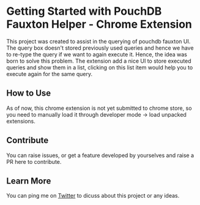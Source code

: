 # Getting Started with PouchDB Fauxton Helper - Chrome Extension

This project was created to assist in the querying of pouchdb fauxton UI. The query box doesn't stored previously used queries and hence we have to re-type the query if we want to again execute it. Hence, the idea was born to solve this problem. The extension add a nice UI to store executed queries and show them in a list, clicking on this list item would help you to execute again for the same query. 

## How to Use

As of now, this chrome extension is not yet submitted to chrome store, so you need to manually load it through developer mode -> load unpacked extensions.


## Contribute

You can raise issues, or get a feature developed by yourselves and raise a PR here to contribute.

## Learn More

You can ping me on [Twitter](https://twitter.com/abdulghanitech) to dicuss about this project or any ideas.
